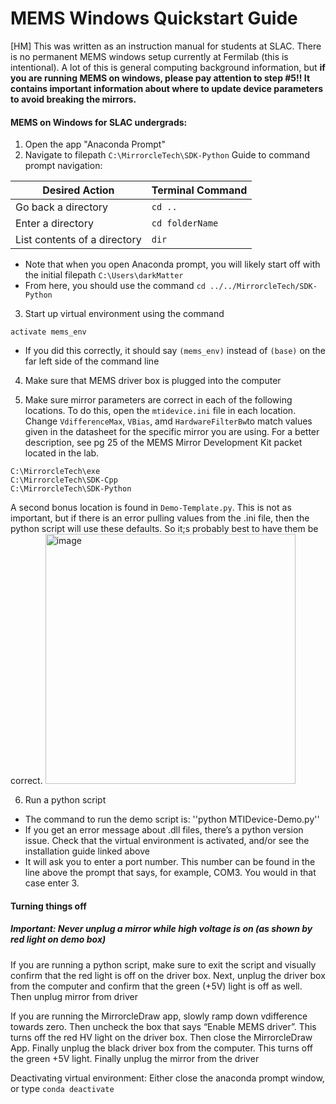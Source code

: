# MEMS Windows Quickstart Guide

[HM] This was written as an instruction manual for students at SLAC.  There is no permanent MEMS windows setup currently at Fermilab (this is intentional).  A lot of this is general computing background information, but **if you are running MEMS on windows, please pay attention to step \#5!!  It contains important information about where to update device parameters to avoid breaking the mirrors.**

#### MEMS on Windows for SLAC undergrads:
1. Open the app "Anaconda Prompt"
2. Navigate to filepath ``C:\MirrorcleTech\SDK-Python``
Guide to command prompt navigation:

| Desired Action    | Terminal Command |
| -------- | ------- |
| Go back a directory | ``cd ..`` |
| Enter a directory | ``cd folderName`` |
| List contents of a directory | ``dir`` |

* Note that when you open Anaconda prompt, you will likely start off with the initial filepath ``C:\Users\darkMatter``
* From here, you should use the command  ``cd ../../MirrorcleTech/SDK-Python``

3. Start up virtual environment using the command  
```
activate mems_env
```
* If you did this correctly, it should say ``(mems_env)`` instead of ``(base)`` on the far left side of the command line

4. Make sure that MEMS driver box is plugged into the computer

5. Make sure mirror parameters are correct in each of the following locations.  To do this, open the ``mtidevice.ini`` file in each location.  Change ``VdifferenceMax``, ``VBias``, amd ``HardwareFilterBw``to match values given in the datasheet for the specific mirror you are using.  For a better description, see pg 25 of the MEMS Mirror Development Kit packet located in the lab.
```
C:\MirrorcleTech\exe
C:\MirrorcleTech\SDK-Cpp
C:\MirrorcleTech\SDK-Python
```
A second bonus location is found in ``Demo-Template.py``.  This is not as important, but if there is an error pulling values from the .ini file, then the python script will use these defaults.  So it;s probably best to have them be correct.
<img width="400" alt="image" src="https://github.com/CosmiQuantum/MEMS_docs/assets/80175523/391908c7-b190-42b6-9282-4ba51e2f29f6">

6. Run a python script
* The command to run the demo script is: ''python MTIDevice-Demo.py''
* If you get an error message about .dll files, there’s a python version issue.  Check that the virtual environment is activated, and/or see the installation guide linked above
* It will ask you to enter a port number. This number can be found in the line above the prompt that says, for example, COM3. You would in that case enter 3.

#### Turning things off
##### Important: Never unplug a mirror while high voltage is on (as shown by red light on demo box)
If you are running a python script, make sure to exit the script and visually confirm that the red light is off on the driver box.  Next, unplug the driver box from the computer and confirm that the green (+5V) light is off as well.  Then unplug mirror from driver


If you are running the MirrorcleDraw app, slowly ramp down vdifference towards zero.  Then uncheck the box that says “Enable MEMS driver”.  This turns off the red HV light on the driver box.  Then close the MirrorcleDraw App.  Finally unplug the black driver box from the computer.  This turns off the green +5V light.  Finally unplug the mirror from the driver

Deactivating virtual environment:
Either close the anaconda prompt window, or type ``conda deactivate``

